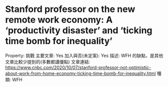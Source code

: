 # Stanford professor on the new remote work economy: A ‘productivity disaster’ and ‘ticking time bomb for inequality’

Property: 挑戰
主要文章: Yes
加入與否(未定案): Yes
描述: WFH 的缺點，是其他文章比較少提到的(多數都講優點)
文章連結: https://www.cnbc.com/2020/10/07/stanford-professor-not-optimistic-about-work-from-home-economy-ticking-time-bomb-for-inequality.html
種類: WFH